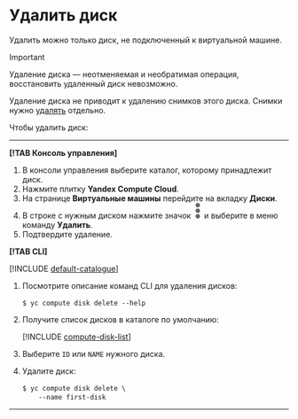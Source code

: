 # Удалить диcк

Удалить можно только диск, не подключенный к виртуальной машине.

> [!IMPORTANT]
>
> Удаление диска — неотменяемая и необратимая операция, восстановить удаленный диск невозможно.

Удаление диска не приводит к удалению снимков этого диска. Снимки нужно [удалять](../snapshot-control/delete.md) отдельно.

Чтобы удалить диск:

---

**[!TAB Консоль управления]**

1. В консоли управления выберите каталог, которому принадлежит диск.
1. Нажмите плитку **Yandex Compute Cloud**.
1. На странице **Виртуальные машины** перейдите на вкладку **Диски**.
1. В строке с нужным диском нажмите значок ![](../../../_assets/dots.svg) и выберите в меню команду **Удалить**.
1. Подтвердите удаление.

**[!TAB CLI]**

[!INCLUDE [default-catalogue](../../../_includes/default-catalogue.md)]

1. Посмотрите описание команд CLI для удаления дисков:

    ```
    $ yc compute disk delete --help
    ```

1. Получите список дисков в каталоге по умолчанию:

    [!INCLUDE [compute-disk-list](../../_includes_service/compute-disk-list.md)]

1. Выберите `ID` или `NAME` нужного диска.
1. Удалите диск:

    ```
    $ yc compute disk delete \
        --name first-disk
    ```

---
